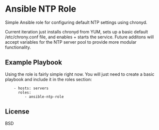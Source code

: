 Ansible NTP Role
=========

Simple Ansible role for configuring default NTP settings using chronyd. 

Current iteration just installs chronyd from YUM, sets up a basic default /etc/chrony.conf file, and enables + starts the service. Future additons will accept variables for the NTP server pool to provide more modular functionality. 


Example Playbook
----------------

Using the role is fairly simple right now. You will just need to create a basic playbook and include it in the roles section:

```
    - hosts: servers
      roles:
         - ansible-ntp-role
```

License
-------

BSD

